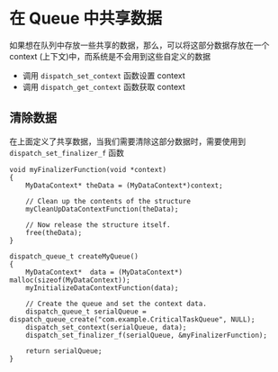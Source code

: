 # 在 Queue 中共享数据

如果想在队列中存放一些共享的数据，那么，可以将这部分数据存放在一个 context (上下文)中，而系统是不会用到这些自定义的数据

- 调用 `dispatch_set_context` 函数设置 context
- 调用 `dispatch_get_context` 函数获取 context

## 清除数据

在上面定义了共享数据，当我们需要清除这部分数据时，需要使用到 `dispatch_set_finalizer_f` 函数

```objc
void myFinalizerFunction(void *context)
{
    MyDataContext* theData = (MyDataContext*)context;
 
    // Clean up the contents of the structure
    myCleanUpDataContextFunction(theData);
 
    // Now release the structure itself.
    free(theData);
}
 
dispatch_queue_t createMyQueue()
{
    MyDataContext*  data = (MyDataContext*) malloc(sizeof(MyDataContext));
    myInitializeDataContextFunction(data);
 
    // Create the queue and set the context data.
    dispatch_queue_t serialQueue = dispatch_queue_create("com.example.CriticalTaskQueue", NULL);
    dispatch_set_context(serialQueue, data);
    dispatch_set_finalizer_f(serialQueue, &myFinalizerFunction);
 
    return serialQueue;
}
```


